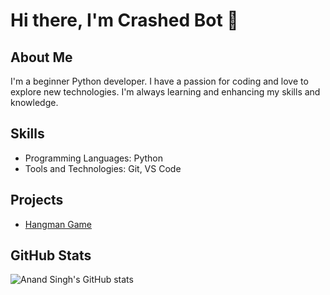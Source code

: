 
# Hi there, I'm Crashed Bot 👋

## About Me

I'm a beginner Python developer. I have a passion for coding and love to explore new technologies. I'm always learning and enhancing my skills and knowledge.

## Skills

- Programming Languages: Python
- Tools and Technologies: Git, VS Code

## Projects

- [Hangman Game](https://github.com/CrashedBot/Hangman-Game)

## GitHub Stats

![Anand Singh's GitHub stats](https://github-readme-stats.vercel.app/api?username=CrashedBot&show_icons=true&theme=dracula)
